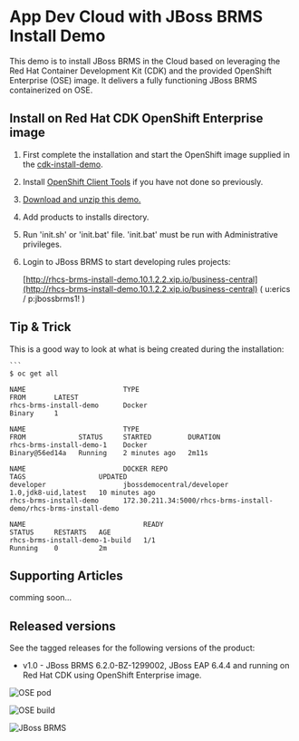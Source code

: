 App Dev Cloud with JBoss BRMS Install Demo 
==========================================
This demo is to install JBoss BRMS in the Cloud based on leveraging the Red Hat Container Development Kit (CDK) and the
provided OpenShift Enterprise (OSE) image. It delivers a fully functioning JBoss BRMS containerized on OSE.


Install on Red Hat CDK OpenShift Enterprise image
-------------------------------------------------
1. First complete the installation and start the OpenShift image supplied in the [cdk-install-demo](https://github.com/eschabell/cdk-install-demo).

2. Install [OpenShift Client Tools](https://developers.openshift.com/managing-your-applications/client-tools.html) if you have not done so previously.

3. [Download and unzip this demo.](https://github.com/eschabell/rhcs-brms-install-demo/archive/master.zip)

4. Add products to installs directory.

5. Run 'init.sh' or 'init.bat' file. 'init.bat' must be run with Administrative privileges.

6. Login to JBoss BRMS to start developing rules projects:

    [http://rhcs-brms-install-demo.10.1.2.2.xip.io/business-central](http://rhcs-brms-install-demo.10.1.2.2.xip.io/business-central)
    ( u:erics / p:jbossbrms1! )


Tip & Trick
-----------
This is a good way to look at what is being created during the installation:

    ```
    $ oc get all

    NAME                        TYPE                                           FROM       LATEST
    rhcs-brms-install-demo      Docker                                         Binary     1

    NAME                        TYPE                                           FROM             STATUS     STARTED         DURATION
    rhcs-brms-install-demo-1    Docker                                         Binary@56ed14a   Running    2 minutes ago   2m11s
    
    NAME                        DOCKER REPO                                    TAGS                  UPDATED
    developer                   jbossdemocentral/developer                     1.0,jdk8-uid,latest   10 minutes ago
    rhcs-brms-install-demo      172.30.211.34:5000/rhcs-brms-install-demo/rhcs-brms-install-demo                         

    NAME                             READY                                     STATUS     RESTARTS   AGE
    rhcs-brms-install-demo-1-build   1/1                                       Running    0          2m


Supporting Articles
-------------------
comming soon...


Released versions
-----------------
See the tagged releases for the following versions of the product:

- v1.0 - JBoss BRMS 6.2.0-BZ-1299002, JBoss EAP 6.4.4 and running on Red Hat CDK using OpenShift Enterprise image. 

![OSE pod](https://github.com/eschabell/rhcs-brms-install-demo/blob/master/docs/demo-images/rhcs-brms-pod.png?raw=true)

![OSE build](https://github.com/eschabell/rhcs-brms-install-demo/blob/master/docs/demo-images/rhcs-brms-build.png?raw=true)

![JBoss BRMS](https://github.com/eschabell/rhcs-brms-install-demo/blob/master/docs/demo-images/jboss-brms.png?raw=true)
